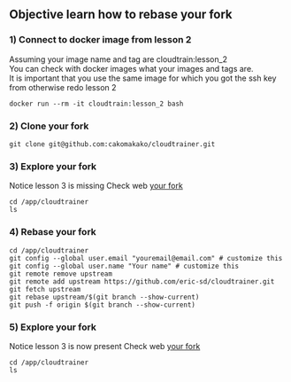 ## Objective learn how to rebase your fork  

### 1) Connect to docker image from lesson 2 
Assuming your image name and tag are cloudtrain:lesson_2  
You can check with docker images what your images and tags are.   
It is important that you use the same image for which you got the ssh key from otherwise redo lesson 2  
```
docker run --rm -it cloudtrain:lesson_2 bash
```

### 2) Clone your fork
```
git clone git@github.com:cakomakako/cloudtrainer.git
```

### 3) Explore your fork 
Notice lesson 3 is missing 
Check web [your fork](https://github.com/cakomakako/cloudtrainer)  
```
cd /app/cloudtrainer
ls 
```

### 4) Rebase your fork 
```
cd /app/cloudtrainer
git config --global user.email "youremail@email.com" # customize this
git config --global user.name "Your name" # customize this
git remote remove upstream
git remote add upstream https://github.com/eric-sd/cloudtrainer.git
git fetch upstream
git rebase upstream/$(git branch --show-current)
git push -f origin $(git branch --show-current)
```

### 5) Explore your fork 
Notice lesson 3 is now present
Check web [your fork](https://github.com/cakomakako/cloudtrainer)  
```
cd /app/cloudtrainer
ls 
```
